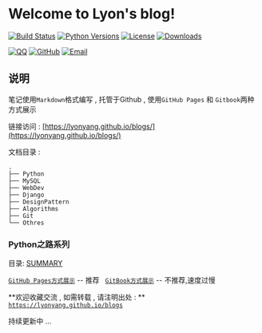 # Welcome to Lyon's blog!

[![Build Status](https://travis-ci.org/lyonyang/blogs.svg?branch=master)](https://travis-ci.org/lyonyang/blogs)
[![Python Versions](https://img.shields.io/badge/python-2.x%2C%203.x-blue.svg)](https://www.python.org/)
[![License](https://img.shields.io/badge/license-Apache%202.0-blue.svg)](https://github.com/lyonyang/blogs/blob/master/LICENSE)
[![Downloads](https://img.shields.io/badge/downloads-4.02MB-blue.svg)](https://codeload.github.com/lyonyang/blogs/zip/master)


[![QQ](http://oux34p43l.bkt.clouddn.com/email.png?imageMogr2/auto-orient/thumbnail/x30/blur/1x0/quality/75|imageslim)](http://mail.qq.com/cgi-bin/qm_share?t=qm_mailme&email=WTUgNjd3IDg3PhkoKHc6NjQ)
[![GitHub](http://oux34p43l.bkt.clouddn.com/GitHub.png?imageMogr2/auto-orient/thumbnail/x30/blur/1x0/quality/75|imageslim)](https://github.com/lyonyang)
[![Email](http://oux34p43l.bkt.clouddn.com/QQ.png?imageMogr2/auto-orient/thumbnail/x30/blur/1x0/quality/75|imageslim)](http://wpa.qq.com/msgrd?v=3&uin=547903993&site=qq&menu=yes)


## 说明

笔记使用`Markdown`格式编写 , 托管于Github , 使用`GitHub Pages` 和 `Gitbook`两种方式展示


链接访问 : [https://lyonyang.github.io/blogs/](https://lyonyang.github.io/blogs/)


文档目录 : 
 
```tree
.
├── Python           
├── MySQL          
├── WebDev         
├── Django       
├── DesignPattern   
├── Algorithms     
├── Git             
└── Othres     
```

### Python之路系列

目录: [SUMMARY](SUMMARY.md)

[`GitHub Pages方式展示`](https://lyonyang.github.io/blogs/)  -- 推荐
 
[`GitBook方式展示`](https://lyonyang.gitbooks.io/blog/) -- 不推荐,速度过慢


**欢迎收藏交流 , 如需转载 , 请注明出处 : ** [`https://lyonyang.github.io/blogs`](https://lyonyang.gitbooks.io/blog/)

持续更新中 ... 

